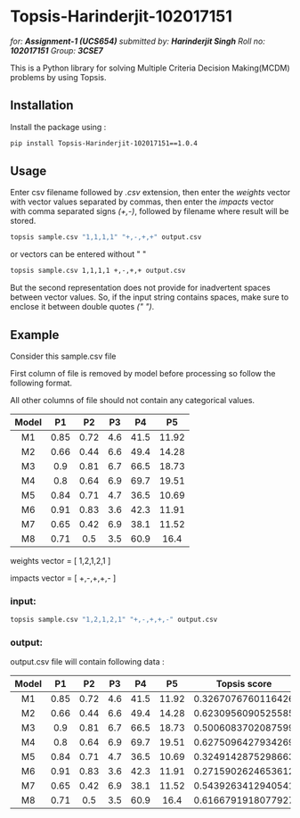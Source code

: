 # Topsis-Harinderjit-102017151

_for: **Assignment-1 (UCS654)**_
_submitted by: **Harinderjit Singh**_
_Roll no: **102017151**_
_Group: **3CSE7**_


<!-- This is a Python library for dealing with Multiple Criteria Decision Making(MCDM) problems by using technique for Order of Preference by Similarity to Ideal Solution(TOPSIS). -->
This is a Python library for solving Multiple Criteria Decision Making(MCDM) problems by using Topsis.

## Installation

<!-- Use the package manager [pip](https://pip.pypa.io/en/stable/) to install topsis-3283. -->
<!-- Write the following command in your command line. -->
Install the package using : 
```bash
pip install Topsis-Harinderjit-102017151==1.0.4
```

## Usage

Enter csv filename followed by _.csv_ extension, then enter the _weights_ vector with vector values separated by commas, then enter the _impacts_ vector with comma separated signs _(+,-)_, followed by filename where result will be stored.
```bash
topsis sample.csv "1,1,1,1" "+,-,+,+" output.csv
```
or vectors can be entered without " "
```bash
topsis sample.csv 1,1,1,1 +,-,+,+ output.csv
```
But the second representation does not provide for inadvertent spaces between vector values. So, if the input string contains spaces, make sure to enclose it between double quotes _(" ")_.

## Example

Consider this sample.csv file  

First column of file is removed by model before processing so follow the following format.  

All other columns of file should not contain any categorical values.

| Model  | P1 | P2 | P3 | P4 | P5 |
| :----: |:--:|:--:|:--:|:--:|:--:|
| M1 |0.85|0.72|4.6|41.5|11.92|
| M2 |0.66|0.44|6.6|49.4|14.28|
| M3 |0.9 |0.81|6.7|66.5|18.73|
| M4 |0.8 |0.64|6.9|69.7|19.51|
| M5 |0.84|0.71|4.7|36.5|10.69|
| M6 |0.91|0.83|3.6|42.3|11.91|
| M7 |0.65|0.42|6.9|38.1|11.52|
| M8 |0.71|0.5 |3.5|60.9|16.4 |

weights vector = [ 1,2,1,2,1 ]

impacts vector = [ +,-,+,+,- ]

### input:

```python
topsis sample.csv "1,2,1,2,1" "+,-,+,+,-" output.csv
```

### output:

output.csv file will contain following data :

| Model | P1 | P2 | P3 | P4 | P5 | Topsis score | Rank |
| :---: |:--:|:--:|:--:|:--:|:--:| :----------: | :--: |
| M1 |0.85|0.72|4.6|41.5|11.92| 0.3267076760116426 | 6 |
| M2 |0.66|0.44|6.6|49.4|14.28| 0.6230956090525585 | 2 |
| M3 |0.9 |0.81|6.7|66.5|18.73| 0.5006083702087599 | 5 |
| M4 |0.8 |0.64|6.9|69.7|19.51| 0.6275096427934269 | 1 |
| M5 |0.84|0.71|4.7|36.5|10.69| 0.3249142875298663 | 7 |
| M6 |0.91|0.83|3.6|42.3|11.91| 0.2715902624653612 | 8 |
| M7 |0.65|0.42|6.9|38.1|11.52| 0.5439263412940541 | 4 |
| M8 |0.71|0.5 |3.5|60.9|16.4 | 0.6166791918077927 | 3 |
